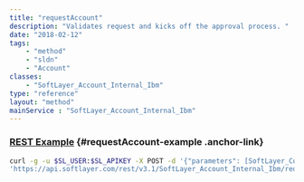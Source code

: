 ```yaml
---
title: "requestAccount"
description: "Validates request and kicks off the approval process. "
date: "2018-02-12"
tags:
    - "method"
    - "sldn"
    - "Account"
classes:
    - "SoftLayer_Account_Internal_Ibm"
type: "reference"
layout: "method"
mainService : "SoftLayer_Account_Internal_Ibm"
---
```


### [REST Example](#requestAccount-example) <a href="/article/rest/"><i class="fas fa-question"></i></a> {#requestAccount-example .anchor-link} 
```bash
curl -g -u $SL_USER:$SL_APIKEY -X POST -d '{"parameters": [SoftLayer_Container_Account_Internal_Ibm_Request]}' \
'https://api.softlayer.com/rest/v3.1/SoftLayer_Account_Internal_Ibm/requestAccount'
```
